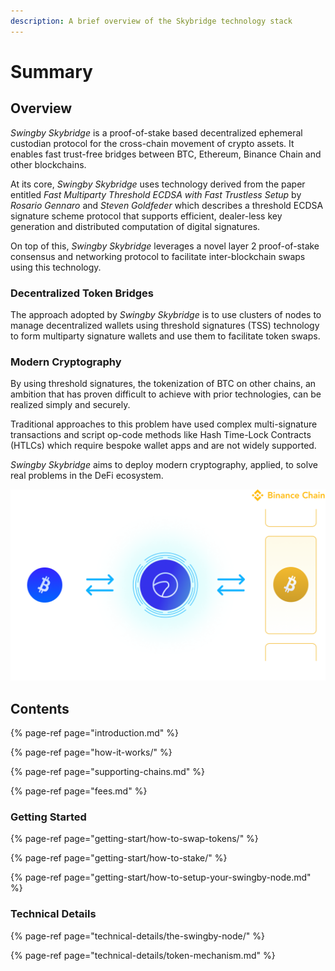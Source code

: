 ```yaml
---
description: A brief overview of the Skybridge technology stack
---
```


# Summary

## Overview

_Swingby Skybridge_ is a proof-of-stake based decentralized ephemeral custodian protocol for the cross-chain movement of crypto assets. It enables fast trust-free bridges between BTC, Ethereum, Binance Chain and other blockchains.

At its core, _Swingby Skybridge_ uses technology derived from the paper entitled _Fast Multiparty Threshold ECDSA with Fast Trustless Setup_ by _Rosario Gennaro_ and _Steven Goldfeder_ which describes a threshold ECDSA signature scheme protocol that supports efficient, dealer-less key generation and distributed computation of digital signatures.

On top of this, _Swingby Skybridge_ leverages a novel layer 2 proof-of-stake consensus and networking protocol to facilitate inter-blockchain swaps using this technology.

### Decentralized Token Bridges

The approach adopted by _Swingby Skybridge_ is to use clusters of nodes to manage decentralized wallets using threshold signatures \(TSS\) technology to form multiparty signature wallets and use them to facilitate token swaps.

### **Modern Cryptography**

By using threshold signatures, the tokenization of BTC on other chains, an ambition that has proven difficult to achieve with prior technologies, can be realized simply and securely.

Traditional approaches to this problem have used complex multi-signature transactions and script op-code methods like Hash Time-Lock Contracts \(HTLCs\) which require bespoke wallet apps and are not widely supported. 

_Swingby Skybridge_ aims to deploy modern cryptography, applied, to solve real problems in the DeFi ecosystem.

![BTC token on the Binance Chain](.gitbook/assets/img_skybridge.png)

## Contents

{% page-ref page="introduction.md" %}

{% page-ref page="how-it-works/" %}

{% page-ref page="supporting-chains.md" %}

{% page-ref page="fees.md" %}

### Getting Started

{% page-ref page="getting-start/how-to-swap-tokens/" %}

{% page-ref page="getting-start/how-to-stake/" %}

{% page-ref page="getting-start/how-to-setup-your-swingby-node.md" %}

### Technical Details

{% page-ref page="technical-details/the-swingby-node/" %}

{% page-ref page="technical-details/token-mechanism.md" %}





